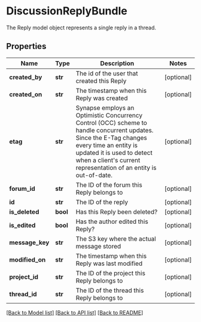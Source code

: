 # DiscussionReplyBundle

The Reply model object represents a single reply in a thread.
## Properties
Name | Type | Description | Notes
------------ | ------------- | ------------- | -------------
**created_by** | **str** | The id of the user that created this Reply | [optional] 
**created_on** | **str** | The timestamp when this Reply was created | [optional] 
**etag** | **str** | Synapse employs an Optimistic Concurrency Control (OCC) scheme to handle concurrent updates. Since the E-Tag changes every time an entity is updated it is used to detect when a client&#39;s current representation of an entity is out-of-date.  | [optional] 
**forum_id** | **str** | The ID of the forum this Reply belongs to | [optional] 
**id** | **str** | The ID of the reply | [optional] 
**is_deleted** | **bool** | Has this Reply been deleted? | [optional] 
**is_edited** | **bool** | Has the author edited this Reply? | [optional] 
**message_key** | **str** | The S3 key where the actual message stored | [optional] 
**modified_on** | **str** | The timestamp when this Reply was last modified | [optional] 
**project_id** | **str** | The ID of the project this Reply belongs to | [optional] 
**thread_id** | **str** | The ID of the thread this Reply belongs to | [optional] 

[[Back to Model list]](../README.md#documentation-for-models) [[Back to API list]](../README.md#documentation-for-api-endpoints) [[Back to README]](../README.md)


